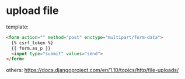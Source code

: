 # upload file

template: 
```html
<form action="" method="post" enctype="multipart/form-data">
  {% csrf_token %}
  {{ form.as_p }}
  <input type="submit" values="send">
</form>
```

others: <https://docs.djangoproject.com/en/1.10/topics/http/file-uploads/>
